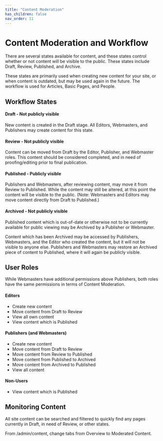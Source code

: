 ```yaml
---
title: "Content Moderation"
has_children: false
nav_order: 11
---
```


# Content Moderation and Workflow

There are several states available for content, and these states control whether or not content will be visible to the public. These states include Draft, Review, Published, and Archive.

These states are primarily used when creating new content for your site, or when content is outdated, but may be used again in the future. The workflow is used for Articles, Basic Pages, and People.

## Workflow States

#### Draft - Not publicly visible
New content is created in the Draft stage. All Editors, Webmasters, and Publishers may create content for this state.
#### Review - Not publicly visible
Content can be moved from Draft by the Editor, Publisher, and Webmaster roles. This content should be considered completed, and in need of proofing/editing prior to final publication.
#### Published - Publicly visible
Publishers and Webmasters, after reviewing content, may move it from Review to Published. While the content may still be altered, at this point the content will be visible to the public. (Note: Webmasters and Editors may move content directly from Draft to Published.)
#### Archived - Not publicly visible
Published content which is out-of-date or otherwise not to be currently available for public viewing may be Archived by a Publisher or Webmaster. 

Content which has been Archived may be accessed by Publishers, Webmasters, and the Editor who created the content, but it will not be visible to anyone else. Publishers and Webmasters may restore an Archived piece of content to Published, where it will again be publicly visible.

## User Roles

While Webmasters have additional permissions above Publishers, both roles have the same permissions in terms of Content Moderation.

#### Editors
  * Create new content
  * Move content from Draft to Review
  * View all own content
  * View content which is Published
#### Publishers (and Webmasters)
  * Create new content
  * Move content from Draft to Review
  * Move content from Review to Published
  * Move content from Published to Archived
  * Move content from Archived to Published
  * View all content
#### Non-Users
  * View content which is Published

## Monitoring Content
All site content can be searched and filtered to quickly find any pages currently in Draft, in need of Review, or other states. 

From /admin/content, change tabs from Overview to Moderated Content.